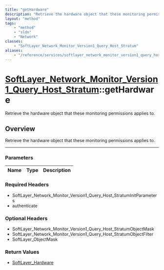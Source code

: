 ```yaml
---
title: "getHardware"
description: "Retrieve the hardware object that these monitoring permissions applies to."
layout: "method"
tags:
    - "method"
    - "sldn"
    - "Network"
classes:
    - "SoftLayer_Network_Monitor_Version1_Query_Host_Stratum"
aliases:
    - "/reference/services/softlayer_network_monitor_version1_query_host_stratum/getHardware"
---
```

# [SoftLayer_Network_Monitor_Version1_Query_Host_Stratum](/reference/services/SoftLayer_Network_Monitor_Version1_Query_Host_Stratum)::getHardware

Retrieve the hardware object that these monitoring permissions applies to.


## Overview 
Retrieve the hardware object that these monitoring permissions applies to.

-----

### Parameters 
|Name | Type | Description |
| --- | --- | --- |


### Required Headers
* SoftLayer_Network_Monitor_Version1_Query_Host_StratumInitParameters
* authenticate


### Optional Headers
* SoftLayer_Network_Monitor_Version1_Query_Host_StratumObjectMask
* SoftLayer_Network_Monitor_Version1_Query_Host_StratumObjectFilter
* SoftLayer_ObjectMask

### Return Values
* <a href='/reference/datatypes/SoftLayer_Hardware'>SoftLayer_Hardware </a>




